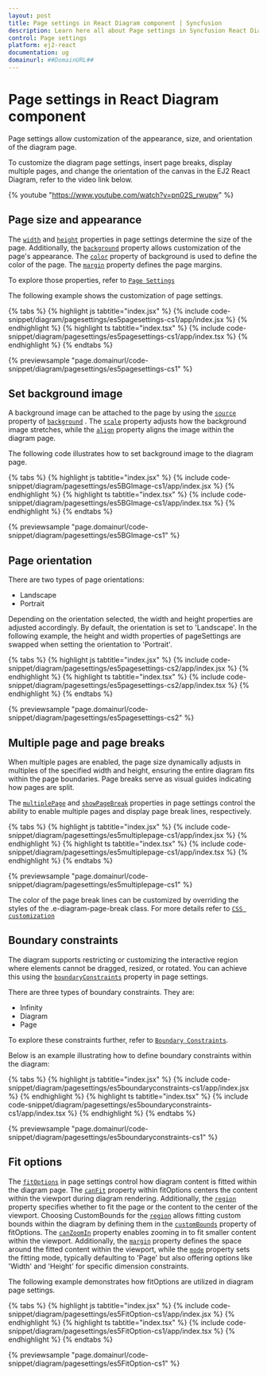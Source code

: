 ```yaml
---
layout: post
title: Page settings in React Diagram component | Syncfusion
description: Learn here all about Page settings in Syncfusion React Diagram component of Syncfusion Essential JS 2 and more.
control: Page settings 
platform: ej2-react
documentation: ug
domainurl: ##DomainURL##
---
```


# Page settings in React Diagram component

Page settings allow customization of the appearance, size, and orientation of the diagram page.

To customize the diagram page settings, insert page breaks, display multiple pages, and change the orientation of the canvas in the EJ2 React Diagram, refer to the video link below.

{% youtube "https://www.youtube.com/watch?v=pn02S_rwupw" %}

## Page size and appearance

The [`width`](https://helpej2.syncfusion.com/react/documentation/api/diagram/pageSettings/#width) and [`height`](https://helpej2.syncfusion.com/react/documentation/api/diagram/pageSettings/#height) properties in page settings determine the size of the page. Additionally, the [`background`](https://helpej2.syncfusion.com/react/documentation/api/diagram/backgroundModel/) property allows customization of the page's appearance. The [`color`](https://helpej2.syncfusion.com/react/documentation/api/diagram/backgroundModel/#color) property of background is used to define the color of the page. The [`margin`](https://helpej2.syncfusion.com/react/documentation/api/diagram/marginModel/) property defines the page margins.

To explore those properties, refer to [`Page Settings`](https://helpej2.syncfusion.com/react/documentation/api/diagram/pageSettingsModel/)

The following example shows the customization of page settings.

{% tabs %}
{% highlight js tabtitle="index.jsx" %}
{% include code-snippet/diagram/pagesettings/es5pagesettings-cs1/app/index.jsx %}
{% endhighlight %}
{% highlight ts tabtitle="index.tsx" %}
{% include code-snippet/diagram/pagesettings/es5pagesettings-cs1/app/index.tsx %}
{% endhighlight %}
{% endtabs %}

 {% previewsample "page.domainurl/code-snippet/diagram/pagesettings/es5pagesettings-cs1" %}

## Set background image

A background image can be attached to the page by using the [`source`](https://helpej2.syncfusion.com/react/documentation/api/diagram/backgroundModel/#source) property of [`background`](https://helpej2.syncfusion.com/react/documentation/api/diagram/backgroundModel/) . The [`scale`](https://helpej2.syncfusion.com/react/documentation/api/diagram/backgroundModel/#scale) property adjusts how the background image stretches, while the [`align`](https://helpej2.syncfusion.com/react/documentation/api/diagram/backgroundModel/#align) property aligns the image within the diagram page.

The following code illustrates how to set background image to the diagram page.

{% tabs %}
{% highlight js tabtitle="index.jsx" %}
{% include code-snippet/diagram/pagesettings/es5BGImage-cs1/app/index.jsx %}
{% endhighlight %}
{% highlight ts tabtitle="index.tsx" %}
{% include code-snippet/diagram/pagesettings/es5BGImage-cs1/app/index.tsx %}
{% endhighlight %}
{% endtabs %}

 {% previewsample "page.domainurl/code-snippet/diagram/pagesettings/es5BGImage-cs1" %}

## Page orientation

There are two types of page orientations:

- Landscape
- Portrait

Depending on the orientation selected, the width and height properties are adjusted accordingly. By default, the orientation is set to 'Landscape'. In the following example, the height and width properties of pageSettings are swapped when setting the orientation to 'Portrait'.

{% tabs %}
{% highlight js tabtitle="index.jsx" %}
{% include code-snippet/diagram/pagesettings/es5pagesettings-cs2/app/index.jsx %}
{% endhighlight %}
{% highlight ts tabtitle="index.tsx" %}
{% include code-snippet/diagram/pagesettings/es5pagesettings-cs2/app/index.tsx %}
{% endhighlight %}
{% endtabs %}

 {% previewsample "page.domainurl/code-snippet/diagram/pagesettings/es5pagesettings-cs2" %}

## Multiple page and page breaks

When multiple pages are enabled, the page size dynamically adjusts in multiples of the specified width and height, ensuring the entire diagram fits within the page boundaries. Page breaks serve as visual guides indicating how pages are split.

The [`multiplePage`](https://helpej2.syncfusion.com/react/documentation/api/diagram/pageSettingsModel/#multiplepage) and [`showPageBreak`](https://helpej2.syncfusion.com/react/documentation/api/diagram/pageSettingsModel/#showpagebreaks) properties in page settings control the ability to enable multiple pages and display page break lines, respectively.

{% tabs %}
{% highlight js tabtitle="index.jsx" %}
{% include code-snippet/diagram/pagesettings/es5multiplepage-cs1/app/index.jsx %}
{% endhighlight %}
{% highlight ts tabtitle="index.tsx" %}
{% include code-snippet/diagram/pagesettings/es5multiplepage-cs1/app/index.tsx %}
{% endhighlight %}
{% endtabs %}

 {% previewsample "page.domainurl/code-snippet/diagram/pagesettings/es5multiplepage-cs1" %}

The color of the page break lines can be customized by overriding the styles of the .e-diagram-page-break class. For more details refer to [`CSS customization`](https://ej2.syncfusion.com/react/documentation/diagram/style#customizing-the-page-breaks)

## Boundary constraints

The diagram supports restricting or customizing the interactive region where elements cannot be dragged, resized, or rotated. You can achieve this using the [`boundaryConstraints`](https://helpej2.syncfusion.com/react/documentation/api/diagram/boundaryConstraints/) property in page settings.

There are three types of boundary constraints. They are:
- Infinity
- Diagram
- Page

To explore these constraints further, refer to [`Boundary Constraints`](https://ej2.syncfusion.com/react/documentation/diagram/constraints#boundary-constraints).

Below is an example illustrating how to define boundary constraints within the diagram:

{% tabs %}
{% highlight js tabtitle="index.jsx" %}
{% include code-snippet/diagram/pagesettings/es5boundaryconstraints-cs1/app/index.jsx %}
{% endhighlight %}
{% highlight ts tabtitle="index.tsx" %}
{% include code-snippet/diagram/pagesettings/es5boundaryconstraints-cs1/app/index.tsx %}
{% endhighlight %}
{% endtabs %}

 {% previewsample "page.domainurl/code-snippet/diagram/pagesettings/es5boundaryconstraints-cs1" %}

## Fit options

The [`fitOptions`](https://helpej2.syncfusion.com/react/documentation/api/diagram/fitOptionsModel/) in page settings control how diagram content is fitted within the diagram page. The [`canFit`](https://helpej2.syncfusion.com/react/documentation/api/diagram/fitOptionsModel/#canfit) property within fitOptions centers the content within the viewport during diagram rendering. Additionally, the [`region`](https://helpej2.syncfusion.com/react/documentation/api/diagram/diagramRegions/) property specifies whether to fit the page or the content to the center of the viewport. Choosing CustomBounds for the [`region`](https://helpej2.syncfusion.com/react/documentation/api/diagram/diagramRegions/) allows fitting custom bounds within the diagram by defining them in the [`customBounds`](https://helpej2.syncfusion.com/react/documentation/api/diagram/fitOptionsModel/#custombounds) property of fitOptions. The [`canZoomIn`](https://helpej2.syncfusion.com/react/documentation/api/diagram/fitOptionsModel/#canzoomin) property enables zooming in to fit smaller content within the viewport. Additionally, the [`margin`](https://helpej2.syncfusion.com/react/documentation/api/diagram/marginModel/) property defines the space around the fitted content within the viewport, while the [`mode`](https://helpej2.syncfusion.com/react/documentation/api/diagram/fitModes/) property sets the fitting mode, typically defaulting to 'Page' but also offering options like 'Width' and 'Height' for specific dimension constraints.

The following example demonstrates how fitOptions are utilized in diagram page settings.

{% tabs %}
{% highlight js tabtitle="index.jsx" %}
{% include code-snippet/diagram/pagesettings/es5FitOption-cs1/app/index.jsx %}
{% endhighlight %}
{% highlight ts tabtitle="index.tsx" %}
{% include code-snippet/diagram/pagesettings/es5FitOption-cs1/app/index.tsx %}
{% endhighlight %}
{% endtabs %}

 {% previewsample "page.domainurl/code-snippet/diagram/pagesettings/es5FitOption-cs1" %}

